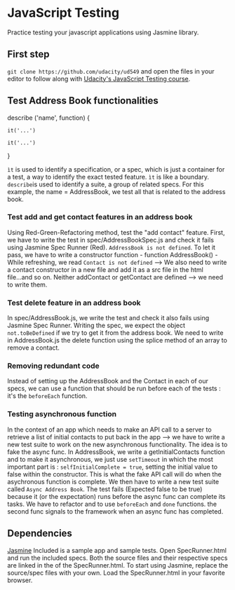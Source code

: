 # JavaScript Testing

Practice testing your javascript applications using Jasmine library.

## First step
`git clone https://github.com/udacity/ud549` and open the files in your editor to follow along with [Udacity's JavaScript Testing course](https://www.udacity.com/course/javascript-testing--ud549).

## Test Address Book functionalities
describe ('name', function) {
    
    it('...')

    it('...')
}

`ìt` is used to identify a specification, or a spec, which is just a container for a test, a way to identify the exact tested feature. `ìt` is like a boundary. `describe`is used to identify a suite, a group of related specs. For this example, the name = AddressBook, we test all that is related to the address book.

### Test add and get contact features in an address book
Using Red-Green-Refactoring method, test the "add contact" feature. First, we have to write the test in spec/AddressBookSpec.js and check it fails using Jasmine Spec Runner (Red). `AddressBook is not defined`. To let it pass, we have to write a constructor function - function AddressBook() - While refreshing, we read `Contact is not defined` --> We also need to write a contact constructor in a new file and add it as a src file in the html file...and so on. Neither addContact or getContact are defined --> we need to write them.

### Test delete feature in an address book
In spec/AddressBook.js, we write the test and check it also fails using Jasmine Spec Runner. Writing the spec, we expect the object `not.toBeDefined` if we try to get it from the address book. We need to write in AddressBook.js the delete function using the splice method of an array to remove a contact.

### Removing redundant code
Instead of setting up the AddressBook and the Contact in each of our specs, we can use a function that should be run before each of the tests : it's the `beforeEach` function.

### Testing asynchronous function
In the context of an app which needs to make an API call to a server to retrieve a list of initial contacts to put back in the app --> we have to write a new test suite to work on the new asynchronous functionality. The idea is to fake the async func. In AddressBook, we write a getInitialContacts function and to make it asynchronous, we just use `setTimeout` in which the most important part is : `selfInitialComplete = true`, setting the initial value to false within the constructor. This is what the fake API call will do when the asychronous function is complete. We then have to write a new test suite called `Async Address Book`. The test fails (Expected false to be true) because it (or the expectation) runs before the async func can complete its tasks. We have to refactor and to use `beforeEach` and `done` functions. the second func signals to the framework when an async func has completed.

## Dependencies
[Jasmine](https://jasmine.github.io/pages/getting_started.html)
Included is a sample app and sample tests. Open SpecRunner.html and run the included specs. Both the source files and their respective specs are linked in the <head> of the SpecRunner.html. To start using Jasmine, replace the source/spec files with your own.
Load the SpecRunner.html in your favorite browser.


